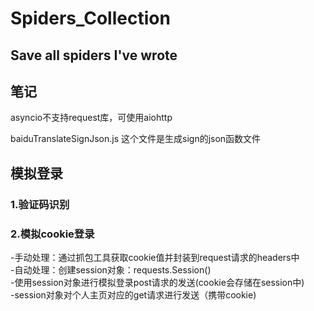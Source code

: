 # Spiders_Collection
## Save all spiders I've wrote  


## 笔记  

asyncio不支持request库，可使用aiohttp  

baiduTranslateSignJson.js 这个文件是生成sign的json函数文件  




## 模拟登录  

### 1.验证码识别  
### 2.模拟cookie登录  

-手动处理：通过抓包工具获取cookie值并封装到request请求的headers中  
-自动处理：创建session对象：requests.Session()  
-使用session对象进行模拟登录post请求的发送(cookie会存储在session中)  
-session对象对个人主页对应的get请求进行发送（携带cookie)  

